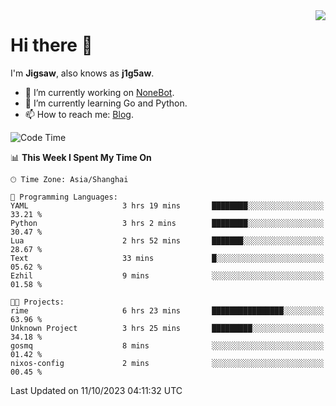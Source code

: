 <a href="#">
  <img align="right" src="https://github-readme-stats.vercel.app/api?username=j1g5awi&count_private=true&show_icons=true&title_color=80070B&text_color=B3B3B3&bg_color=212121&icon_color=80070B" />
</a>

# Hi there 👋

I'm **Jigsaw**, also knows as **j1g5aw**.

- 🔭 I’m currently working on [NoneBot](https://github.com/nonebot).
- 🌱 I’m currently learning Go and Python.
- 📫 How to reach me: [Blog](https://blog.maddestroyer.xyz/).

<!--START_SECTION:waka-->
![Code Time](http://img.shields.io/badge/Code%20Time-1%2C271%20hrs%2029%20mins-blue)

📊 **This Week I Spent My Time On** 

```text
🕑︎ Time Zone: Asia/Shanghai

💬 Programming Languages: 
YAML                     3 hrs 19 mins       ████████░░░░░░░░░░░░░░░░░   33.21 % 
Python                   3 hrs 2 mins        ████████░░░░░░░░░░░░░░░░░   30.47 % 
Lua                      2 hrs 52 mins       ███████░░░░░░░░░░░░░░░░░░   28.67 % 
Text                     33 mins             █░░░░░░░░░░░░░░░░░░░░░░░░   05.62 % 
Ezhil                    9 mins              ░░░░░░░░░░░░░░░░░░░░░░░░░   01.58 % 

🐱‍💻 Projects: 
rime                     6 hrs 23 mins       ████████████████░░░░░░░░░   63.96 % 
Unknown Project          3 hrs 25 mins       █████████░░░░░░░░░░░░░░░░   34.18 % 
gosmq                    8 mins              ░░░░░░░░░░░░░░░░░░░░░░░░░   01.42 % 
nixos-config             2 mins              ░░░░░░░░░░░░░░░░░░░░░░░░░   00.45 % 
```


 Last Updated on 11/10/2023 04:11:32 UTC
<!--END_SECTION:waka-->

